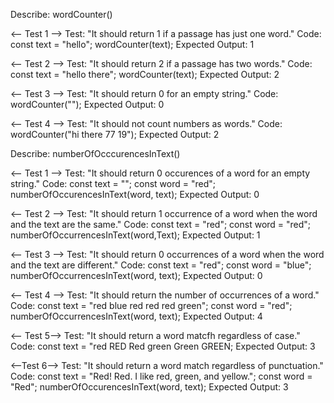 Describe: wordCounter()

<-- Test 1 -->
Test: "It should return 1 if a passage has just one word."
Code:
const text = "hello";
wordCounter(text);
Expected Output: 1

<-- Test 2 -->
Test: "It should return 2 if a passage has two words."
Code:
const text = "hello there";
wordCounter(text);
Expected Output: 2

<-- Test 3 -->
Test: "It should return 0 for an empty string."
Code: wordCounter("");
Expected Output: 0

<-- Test 4 -->
Test: "It should not count numbers as words."
Code: wordCounter("hi there 77 19");
Expected Output: 2

Describe: numberOfOcccurencesInText()

<-- Test 1 -->
Test: "It should return 0 occurences of a word for an empty string."
Code:
const text = "";
const word = "red";
numberOfOccurencesInText(word, text);
Expected Output: 0

<-- Test 2 -->
Test: "It should return 1 occurrence of a word when the word and the text are the same."
Code:
const text = "red";
const word = "red";
numberOfOccurrencesInText(word,Text);
Expected Output: 1

<-- Test 3 -->
Test: "It should return 0 occurrences of a word when the word and the text are different."
Code:
const text = "red";
const word = "blue";
numberOfOccurrencesInText(word, text);
Expected Output: 0

<-- Test 4 -->
Test: "It should return the number of occurrences of a word."
Code: 
const text = "red blue red red red green";
const word = "red";
numberOfOccurrencesInText(word, text);
Expected Output: 4

<-- Test 5-->
Test: "It should return a word matcfh regardless of case."
Code: 
const text = "red RED Red green Green GREEN;
Expected Output: 3

<--Test 6-->
Test: "It should return a word match regardless of punctuation."
Code:
const text = "Red! Red.  I like red, green, and yellow.";
const word = "Red";
numberOfOccurencesInText(word, text);
Expected Output: 3